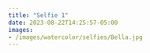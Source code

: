 ```yaml
---
title: "Selfie 1"
date: 2023-08-22T14:25:57-05:00
images:
- /images/watercolor/selfies/Bella.jpg
---
```


